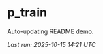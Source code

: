 # p_train

Auto-updating README demo.

<!--START_SECTION:status-->
_Last run: 2025-10-15 14:21 UTC_
<!--END_SECTION:status-->


























































































































































































































































































































































































































































































































































































































































































































































































































































































































































































































































































































































































































































































































